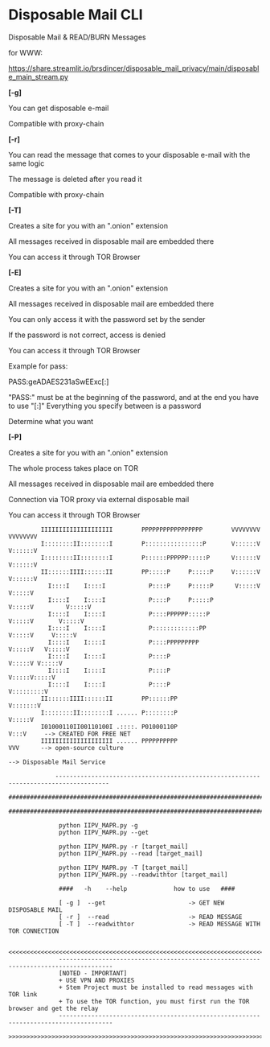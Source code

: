 # Disposable Mail CLI
Disposable Mail & READ/BURN Messages

for WWW:

https://share.streamlit.io/brsdincer/disposable_mail_privacy/main/disposable_main_stream.py

**[-g]**

You can get disposable e-mail

Compatible with proxy-chain



**[-r]**

You can read the message that comes to your disposable e-mail with the same logic

The message is deleted after you read it

Compatible with proxy-chain



**[-T]**

Creates a site for you with an ".onion" extension

All messages received in disposable mail are embedded there

You can access it through TOR Browser



**[-E]**

Creates a site for you with an ".onion" extension

All messages received in disposable mail are embedded there

You can only access it with the password set by the sender

If the password is not correct, access is denied

You can access it through TOR Browser



Example for pass:


PASS:geADAES231aSwEExc[:]


"PASS:" must be at the beginning of the password, and at the end you have to use "[:]" Everything you specify between is a password


Determine what you want



**[-P]**

Creates a site for you with an ".onion" extension

The whole process takes place on TOR

All messages received in disposable mail are embedded there

Connection via TOR proxy via external disposable mail

You can access it through TOR Browser

                  
                  
             IIIIIIIIIIIIIIIIIIII        PPPPPPPPPPPPPPPPP        VVVVVVVV           VVVVVVVV
             I::::::::II::::::::I        P::::::::::::::::P       V::::::V           V::::::V
             I::::::::II::::::::I        P::::::PPPPPP:::::P      V::::::V           V::::::V
             II::::::IIII::::::II        PP:::::P     P:::::P     V::::::V           V::::::V
               I::::I    I::::I            P::::P     P:::::P      V:::::V           V:::::V 
               I::::I    I::::I            P::::P     P:::::P       V:::::V         V:::::V  
               I::::I    I::::I            P::::PPPPPP:::::P         V:::::V       V:::::V   
               I::::I    I::::I            P:::::::::::::PP           V:::::V     V:::::V    
               I::::I    I::::I            P::::PPPPPPPPP              V:::::V   V:::::V     
               I::::I    I::::I            P::::P                       V:::::V V:::::V      
               I::::I    I::::I            P::::P                        V:::::V:::::V       
               I::::I    I::::I            P::::P                         V:::::::::V        
             II::::::IIII::::::II        PP::::::PP                        V:::::::V         
             I::::::::II::::::::I ...... P::::::::P                         V:::::V          
             I01000110II00110100I .::::. P01000110P                          V:::V     --> CREATED FOR FREE NET
             IIIIIIIIIIIIIIIIIIII ...... PPPPPPPPPP                           VVV      --> open-source culture
                                                                                       --> Disposable Mail Service
                  
                 -------------------------------------------------------------------------------------
                 ############################################################################################################
                 ############################################################################################################
                  
                  python IIPV_MAPR.py -g
                  python IIPV_MAPR.py --get
                 
                  python IIPV_MAPR.py -r [target_mail]
                  python IIPV_MAPR.py --read [target_mail]
                  
                  python IIPV_MAPR.py -T [target_mail]
                  python IIPV_MAPR.py --readwithtor [target_mail]
                  
                  ####   -h    --help             how to use   ####
                  
                  [ -g ]  --get                       -> GET NEW DISPOSABLE MAIL
                  [ -r ]  --read                      -> READ MESSAGE
                  [ -T ]  --readwithtor               -> READ MESSAGE WITH TOR CONNECTION
                  
                  <<<<<<<<<<<<<<<<<<<<<<<<<<<<<<<<<<<<<<<<<<<<<<<<<<<<<<<<<<<<<<<<<<<<<<<<<<<<<<<<<<<<<
                  -------------------------------------------------------------------------------------
                  [NOTED - IMPORTANT]
                  + USE VPN AND PROXIES
                  + Stem Project must be installed to read messages with TOR link
                  + To use the TOR function, you must first run the TOR browser and get the relay
                  -------------------------------------------------------------------------------------
                  >>>>>>>>>>>>>>>>>>>>>>>>>>>>>>>>>>>>>>>>>>>>>>>>>>>>>>>>>>>>>>>>>>>>>>>>>>>>>>>>>>>>>
                  
                  

